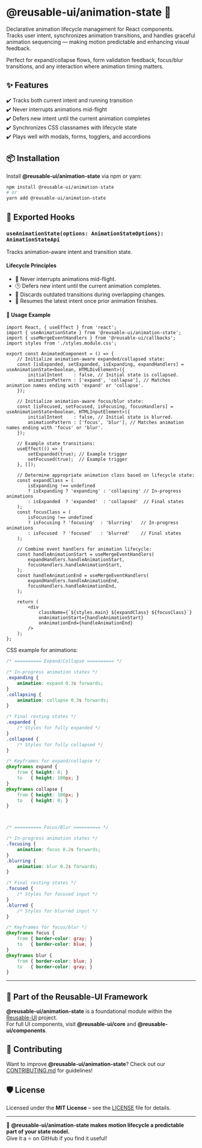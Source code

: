 # @reusable-ui/animation-state 🎥  

Declarative animation lifecycle management for React components.  
Tracks user intent, synchronizes animation transitions, and handles graceful animation sequencing — making motion predictable and enhancing visual feedback.

Perfect for expand/collapse flows, form validation feedback, focus/blur transitions, and any interaction where animation timing matters.

## ✨ Features
✔️ Tracks both current intent and running transition  
✔️ Never interrupts animations mid-flight  
✔️ Defers new intent until the current animation completes  
✔️ Synchronizes CSS classnames with lifecycle state  
✔️ Plays well with modals, forms, togglers, and accordions  

## 📦 Installation
Install **@reusable-ui/animation-state** via npm or yarn:

```sh
npm install @reusable-ui/animation-state
# or
yarn add @reusable-ui/animation-state
```

## 🔁 Exported Hooks

### `useAnimationState(options: AnimationStateOptions): AnimationStateApi`

Tracks animation-aware intent and transition state.

#### Lifecycle Principles

- 🚫 Never interrupts animations mid-flight.
- 🕒 Defers new intent until the current animation completes.
- 🧹 Discards outdated transitions during overlapping changes.
- 🔁 Resumes the latest intent once prior animation finishes.

#### 🔧 Usage Example

```tsx
import React, { useEffect } from 'react';
import { useAnimationState } from '@reusable-ui/animation-state';
import { useMergeEventHandlers } from '@reusable-ui/callbacks';
import styles from './styles.module.css';

export const AnimatedComponent = () => {
    // Initialize animation-aware expanded/collapsed state:
    const [isExpanded, setExpanded, isExpanding, expandHandlers] = useAnimationState<boolean, HTMLDivElement>({
        initialIntent    : false, // Initial state is collapsed.
        animationPattern : ['expand', 'collapse'], // Matches animation names ending with 'expand' or 'collapse'.
    });
    
    // Initialize animation-aware focus/blur state:
    const [isFocused, setFocused, isFocusing, focusHandlers] = useAnimationState<boolean, HTMLInputElement>({
        initialIntent    : false, // Initial state is blurred.
        animationPattern : ['focus', 'blur'], // Matches animation names ending with 'focus' or 'blur'.
    });
    
    // Example state transitions:
    useEffect(() => {
        setExpanded(true); // Example trigger
        setFocused(true);  // Example trigger
    }, []);
    
    // Determine appropriate animation class based on lifecycle state:
    const expandClass = (
        isExpanding !== undefined
        ? isExpanding ? 'expanding' : 'collapsing' // In-progress animations
        : isExpanded  ? 'expanded'  : 'collapsed'  // Final states
    );
    const focusClass = (
        isFocusing !== undefined
        ? isFocusing ? 'focusing'  : 'blurring'   // In-progress animations
        : isFocused  ? 'focused'   : 'blurred'    // Final states
    );
    
    // Combine event handlers for animation lifecycle:
    const handleAnimationStart = useMergeEventHandlers(
        expandHandlers.handleAnimationStart,
        focusHandlers.handleAnimationStart,
    );
    const handleAnimationEnd = useMergeEventHandlers(
        expandHandlers.handleAnimationEnd,
        focusHandlers.handleAnimationEnd,
    );
    
    return (
        <div
            className={`${styles.main} ${expandClass} ${focusClass}`}
            onAnimationStart={handleAnimationStart}
            onAnimationEnd={handleAnimationEnd}
        />
    );
};
```

CSS example for animations:

```css
/* ========== Expand/Collapse ========== */

/* In-progress animation states */
.expanding {
    animation: expand 0.3s forwards;
}
.collapsing {
    animation: collapse 0.3s forwards;
}

/* Final resting states */
.expanded {
    /* Styles for fully expanded */
}
.collapsed {
    /* Styles for fully collapsed */
}

/* Keyframes for expand/collapse */
@keyframes expand {
    from { height: 0; }
    to   { height: 100px; }
}
@keyframes collapse {
    from { height: 100px; }
    to   { height: 0; }
}



/* ========== Focus/Blur ========== */

/* In-progress animation states */
.focusing {
    animation: focus 0.2s forwards;
}
.blurring {
    animation: blur 0.2s forwards;
}

/* Final resting states */
.focused {
    /* Styles for focused input */
}
.blurred {
    /* Styles for blurred input */
}

/* Keyframes for focus/blur */
@keyframes focus {
    from { border-color: gray; }
    to   { border-color: blue; }
}
@keyframes blur {
    from { border-color: blue; }
    to   { border-color: gray; }
}
```

---

## 📖 Part of the Reusable-UI Framework  
**@reusable-ui/animation-state** is a foundational module within the [Reusable-UI](https://github.com/reusable-ui/reusable-ui-monorepo) project.  
For full UI components, visit **@reusable-ui/core** and **@reusable-ui/components**.

## 🤝 Contributing  
Want to improve **@reusable-ui/animation-state**? Check out our [CONTRIBUTING.md](./CONTRIBUTING.md) for guidelines!  

## 🛡️ License  
Licensed under the **MIT License** – see the [LICENSE](./LICENSE) file for details.  

---

🚀 **@reusable-ui/animation-state makes motion lifecycle a predictable part of your state model.**  
Give it a ⭐ on GitHub if you find it useful!  
